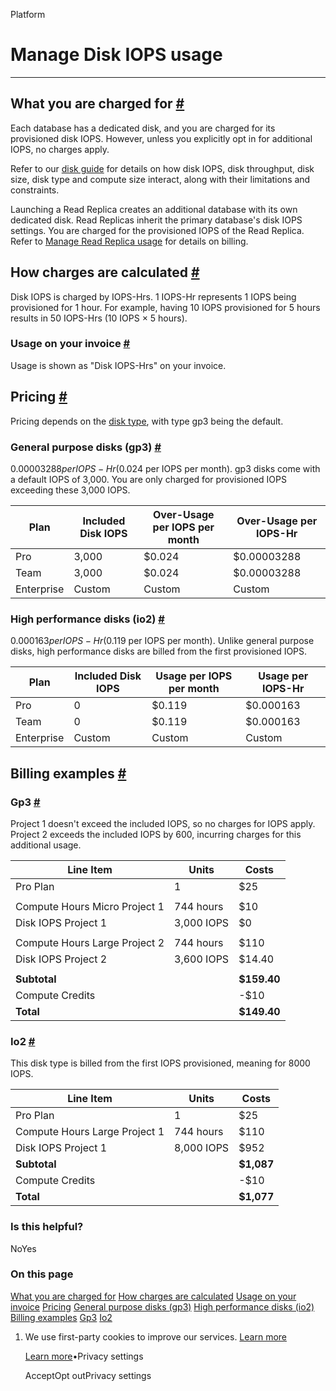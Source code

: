 Platform

# Manage Disk IOPS usage

* * *

## What you are charged for [\#](https://supabase.com/docs/guides/platform/manage-your-usage/disk-iops\#what-you-are-charged-for)

Each database has a dedicated disk, and you are charged for its provisioned disk IOPS. However, unless you explicitly opt in for additional IOPS, no charges apply.

Refer to our [disk guide](https://supabase.com/docs/guides/platform/compute-and-disk#disk) for details on how disk IOPS, disk throughput, disk size, disk type and compute size interact, along with their limitations and constraints.

Launching a Read Replica creates an additional database with its own dedicated disk. Read Replicas inherit the primary database's disk IOPS settings. You are charged for the provisioned IOPS of the Read Replica. Refer to [Manage Read Replica usage](https://supabase.com/docs/guides/platform/manage-your-usage/read-replicas) for details on billing.

## How charges are calculated [\#](https://supabase.com/docs/guides/platform/manage-your-usage/disk-iops\#how-charges-are-calculated)

Disk IOPS is charged by IOPS-Hrs. 1 IOPS-Hr represents 1 IOPS being provisioned for 1 hour. For example, having 10 IOPS provisioned for 5 hours results in 50 IOPS-Hrs (10 IOPS × 5 hours).

### Usage on your invoice [\#](https://supabase.com/docs/guides/platform/manage-your-usage/disk-iops\#usage-on-your-invoice)

Usage is shown as "Disk IOPS-Hrs" on your invoice.

## Pricing [\#](https://supabase.com/docs/guides/platform/manage-your-usage/disk-iops\#pricing)

Pricing depends on the [disk type](https://supabase.com/docs/guides/platform/compute-and-disk#disk-types), with type gp3 being the default.

### General purpose disks (gp3) [\#](https://supabase.com/docs/guides/platform/manage-your-usage/disk-iops\#general-purpose-disks-gp3)

$0.00003288 per IOPS-Hr ($0.024 per IOPS per month). gp3 disks come with a default IOPS of 3,000. You are only charged for provisioned IOPS exceeding these 3,000 IOPS.

| Plan | Included Disk IOPS | Over-Usage per IOPS per month | Over-Usage per IOPS-Hr |
| --- | --- | --- | --- |
| Pro | 3,000 | $0.024 | $0.00003288 |
| Team | 3,000 | $0.024 | $0.00003288 |
| Enterprise | Custom | Custom | Custom |

### High performance disks (io2) [\#](https://supabase.com/docs/guides/platform/manage-your-usage/disk-iops\#high-performance-disks-io2)

$0.000163 per IOPS-Hr ($0.119 per IOPS per month).
Unlike general purpose disks, high performance disks are billed from the first provisioned IOPS.

| Plan | Included Disk IOPS | Usage per IOPS per month | Usage per IOPS-Hr |
| --- | --- | --- | --- |
| Pro | 0 | $0.119 | $0.000163 |
| Team | 0 | $0.119 | $0.000163 |
| Enterprise | Custom | Custom | Custom |

## Billing examples [\#](https://supabase.com/docs/guides/platform/manage-your-usage/disk-iops\#billing-examples)

### Gp3 [\#](https://supabase.com/docs/guides/platform/manage-your-usage/disk-iops\#gp3)

Project 1 doesn't exceed the included IOPS, so no charges for IOPS apply. Project 2 exceeds the included IOPS by 600, incurring charges for this additional usage.

| Line Item | Units | Costs |
| --- | --- | --- |
| Pro Plan | 1 | $25 |
|  |  |  |
| Compute Hours Micro Project 1 | 744 hours | $10 |
| Disk IOPS Project 1 | 3,000 IOPS | $0 |
|  |  |  |
| Compute Hours Large Project 2 | 744 hours | $110 |
| Disk IOPS Project 2 | 3,600 IOPS | $14.40 |
|  |  |  |
| **Subtotal** |  | **$159.40** |
| Compute Credits |  | -$10 |
| **Total** |  | **$149.40** |

### Io2 [\#](https://supabase.com/docs/guides/platform/manage-your-usage/disk-iops\#io2)

This disk type is billed from the first IOPS provisioned, meaning for 8000 IOPS.

| Line Item | Units | Costs |
| --- | --- | --- |
| Pro Plan | 1 | $25 |
| Compute Hours Large Project 1 | 744 hours | $110 |
| Disk IOPS Project 1 | 8,000 IOPS | $952 |
| **Subtotal** |  | **$1,087** |
| Compute Credits |  | -$10 |
| **Total** |  | **$1,077** |

### Is this helpful?

NoYes

### On this page

[What you are charged for](https://supabase.com/docs/guides/platform/manage-your-usage/disk-iops#what-you-are-charged-for) [How charges are calculated](https://supabase.com/docs/guides/platform/manage-your-usage/disk-iops#how-charges-are-calculated) [Usage on your invoice](https://supabase.com/docs/guides/platform/manage-your-usage/disk-iops#usage-on-your-invoice) [Pricing](https://supabase.com/docs/guides/platform/manage-your-usage/disk-iops#pricing) [General purpose disks (gp3)](https://supabase.com/docs/guides/platform/manage-your-usage/disk-iops#general-purpose-disks-gp3) [High performance disks (io2)](https://supabase.com/docs/guides/platform/manage-your-usage/disk-iops#high-performance-disks-io2) [Billing examples](https://supabase.com/docs/guides/platform/manage-your-usage/disk-iops#billing-examples) [Gp3](https://supabase.com/docs/guides/platform/manage-your-usage/disk-iops#gp3) [Io2](https://supabase.com/docs/guides/platform/manage-your-usage/disk-iops#io2)

1. We use first-party cookies to improve our services. [Learn more](https://supabase.com/privacy#8-cookies-and-similar-technologies-used-on-our-european-services)



   [Learn more](https://supabase.com/privacy#8-cookies-and-similar-technologies-used-on-our-european-services)•Privacy settings





   AcceptOpt outPrivacy settings